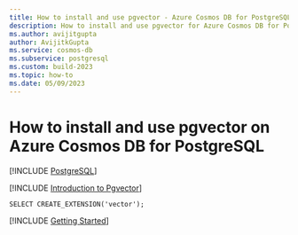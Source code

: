 ```yaml
---
title: How to install and use pgvector - Azure Cosmos DB for PostgreSQL
description: How to install and use pgvector for Azure Cosmos DB for PostgreSQL
ms.author: avijitgupta
author: AvijitkGupta
ms.service: cosmos-db
ms.subservice: postgresql
ms.custom: build-2023
ms.topic: how-to
ms.date: 05/09/2023
---
```


# How to install and use pgvector on Azure Cosmos DB for PostgreSQL

[!INCLUDE [PostgreSQL](../includes/appliesto-postgresql.md)]

[!INCLUDE [Introduction to Pgvector](includes/introduction-pgvector.md)]

```postgresql
SELECT CREATE_EXTENSION('vector');
```

[!INCLUDE [Getting Started](includes/pgvector.md)]